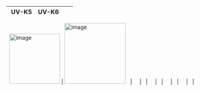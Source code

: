 
 UV-K5 | UV-K6   |  
-- | -- | --
  
<img width="133" alt="image" src="https://github.com/ludwich66/Quansheng_UV-K5_Firmware/assets/12202733/43221856-d215-400d-af2d-632bdb17d777">
|
<img width="161" alt="image" src="https://github.com/ludwich66/Quansheng_UV-K5_Firmware/assets/12202733/0cb331ac-5065-41cb-abf4-4d9f58dcc60a">
   |  
  |   |  
  |   |  
  |   |  
  |   |  



